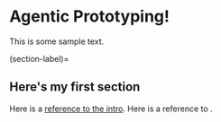 # Agentic Prototyping!

This is some sample text.

(section-label)=
## Here's my first section

Here is a [reference to the intro](intro.md). Here is a reference to [](section-label).